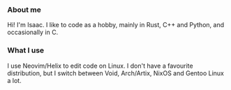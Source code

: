 ### About me

Hi! I'm Isaac. I like to code as a hobby, mainly in Rust, C++ and Python, and occasionally in C.

### What I use

I use Neovim/Helix to edit code on Linux. I don't have a favourite distribution, but I switch between Void, Arch/Artix, NixOS and Gentoo Linux a lot.
